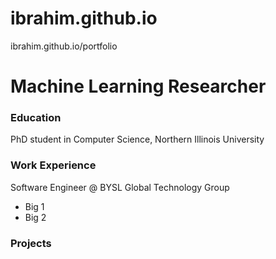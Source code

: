# ibrahim.github.io
ibrahim.github.io/portfolio

# Machine Learning Researcher


### Education
PhD student in Computer Science, Northern Illinois University


### Work Experience
Software Engineer @ BYSL Global Technology Group
- Big 1
- Big 2

### Projects

